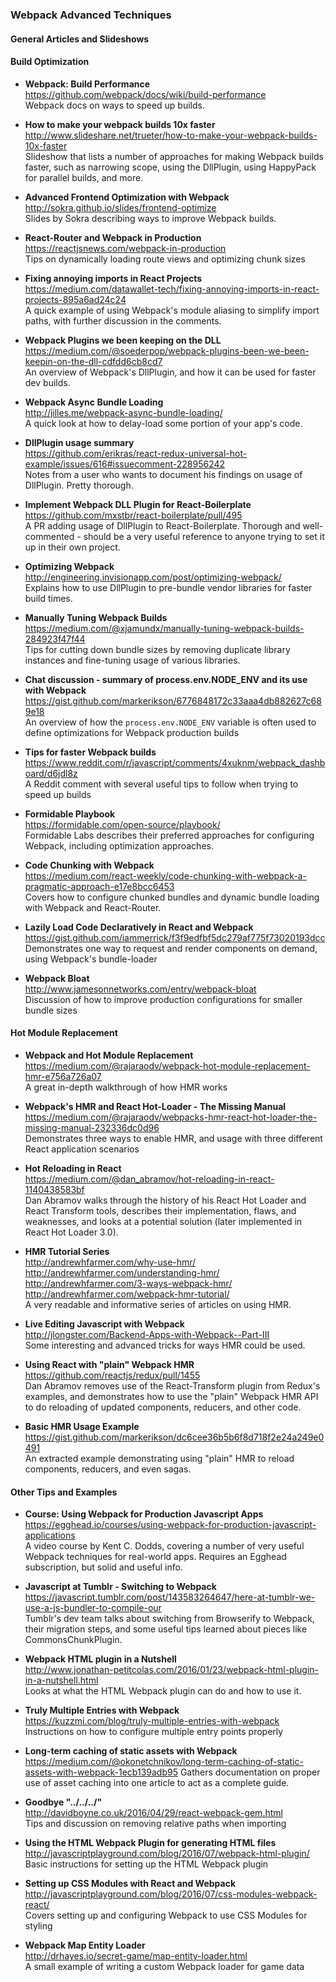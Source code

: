 ### Webpack Advanced Techniques

#### General Articles and Slideshows

#### Build Optimization

- **Webpack: Build Performance**  
  https://github.com/webpack/docs/wiki/build-performance  
  Webpack docs on ways to speed up builds.

- **How to make your webpack builds 10x faster**  
  http://www.slideshare.net/trueter/how-to-make-your-webpack-builds-10x-faster  
  Slideshow that lists a number of approaches for making Webpack builds faster, such as narrowing scope, using the DllPlugin, using HappyPack for parallel builds, and more.
  
- **Advanced Frontend Optimization with Webpack**  
  http://sokra.github.io/slides/frontend-optimize  
  Slides by Sokra describing ways to improve Webpack builds.  
  
- **React-Router and Webpack in Production**  
  https://reactjsnews.com/webpack-in-production  
  Tips on dynamically loading route views and optimizing chunk sizes
  
- **Fixing annoying imports in React Projects**  
  https://medium.com/datawallet-tech/fixing-annoying-imports-in-react-projects-895a6ad24c24  
  A quick example of using Webpack's module aliasing to simplify import paths, with further discussion in the comments.

- **Webpack Plugins we been keeping on the DLL**  
  https://medium.com/@soederpop/webpack-plugins-been-we-been-keepin-on-the-dll-cdfdd6cb8cd7  
  An overview of Webpack's DllPlugin, and how it can be used for faster dev builds.
  
- **Webpack Async Bundle Loading**  
  http://jilles.me/webpack-async-bundle-loading/  
  A quick look at how to delay-load some portion of your app's code.
  
- **DllPlugin usage summary**  
  https://github.com/erikras/react-redux-universal-hot-example/issues/616#issuecomment-228956242  
  Notes from a user who wants to document his findings on usage of DllPlugin.  Pretty thorough.
  
- **Implement Webpack DLL Plugin for React-Boilerplate**  
  https://github.com/mxstbr/react-boilerplate/pull/495  
  A PR adding usage of DllPlugin to React-Boilerplate.  Thorough and well-commented - should be a very useful reference to anyone trying to set it up in their own project.
  
- **Optimizing Webpack**  
  http://engineering.invisionapp.com/post/optimizing-webpack/  
  Explains how to use DllPlugin to pre-bundle vendor libraries for faster build times.
  
- **Manually Tuning Webpack Builds**  
  https://medium.com/@xjamundx/manually-tuning-webpack-builds-284923f47f44  
  Tips for cutting down bundle sizes by removing duplicate library instances and fine-tuning usage of various libraries.
  
- **Chat discussion - summary of process.env.NODE_ENV and its use with Webpack**  
  https://gist.github.com/markerikson/6776848172c33aaa4db882627c689e18  
  An overview of how the `process.env.NODE_ENV` variable is often used to define optimizations for Webpack production builds
  
- **Tips for faster Webpack builds**  
  https://www.reddit.com/r/javascript/comments/4xuknm/webpack_dashboard/d6jdl8z  
  A Reddit comment with several useful tips to follow when trying to speed up builds
  
- **Formidable Playbook**  
  https://formidable.com/open-source/playbook/  
  Formidable Labs describes their preferred approaches for configuring Webpack, including optimization approaches.
  
- **Code Chunking with Webpack**  
  https://medium.com/react-weekly/code-chunking-with-webpack-a-pragmatic-approach-e17e8bcc6453  
  Covers how to configure chunked bundles and dynamic bundle loading with Webpack and React-Router.
  
- **Lazily Load Code Declaratively in React and Webpack**  
  https://gist.github.com/iammerrick/f3f9edfbf5dc279af775f73020193dcc  
  Demonstrates one way to request and render components on demand, using Webpack's bundle-loader
  
- **Webpack Bloat**  
  http://www.jamesonnetworks.com/entry/webpack-bloat  
  Discussion of how to improve production configurations for smaller bundle sizes
  
#### Hot Module Replacement

- **Webpack and Hot Module Replacement**  
  https://medium.com/@rajaraodv/webpack-hot-module-replacement-hmr-e756a726a07  
  A great in-depth walkthrough of how HMR works
  
- **Webpack's HMR and React Hot-Loader - The Missing Manual**  
  https://medium.com/@rajaraodv/webpacks-hmr-react-hot-loader-the-missing-manual-232336dc0d96  
  Demonstrates three ways to enable HMR, and usage with three different React application scenarios

- **Hot Reloading in React**  
  https://medium.com/@dan_abramov/hot-reloading-in-react-1140438583bf  
  Dan Abramov walks through the history of his React Hot Loader and React Transform tools, describes their implementation, flaws, and weaknesses, and looks at a potential solution (later implemented in React Hot Loader 3.0).
  
- **HMR Tutorial Series**  
  http://andrewhfarmer.com/why-use-hmr/  
  http://andrewhfarmer.com/understanding-hmr/  
  http://andrewhfarmer.com/3-ways-webpack-hmr/  
  http://andrewhfarmer.com/webpack-hmr-tutorial/  
  A very readable and informative series of articles on using HMR.  
  
- **Live Editing Javascript with Webpack**  
  http://jlongster.com/Backend-Apps-with-Webpack--Part-III  
  Some interesting and advanced tricks for ways HMR could be used.

- **Using React with "plain" Webpack HMR**  
  https://github.com/reactjs/redux/pull/1455  
  Dan Abramov removes use of the React-Transform plugin from Redux's examples, and demonstrates how to use the "plain" Webpack HMR API to do reloading of updated components, reducers, and other code.
  
- **Basic HMR Usage Example**  
  https://gist.github.com/markerikson/dc6cee36b5b6f8d718f2e24a249e0491  
  An extracted example demonstrating using "plain" HMR to reload components, reducers, and even sagas.
  



#### Other Tips and Examples

- **Course: Using Webpack for Production Javascript Apps**  
  https://egghead.io/courses/using-webpack-for-production-javascript-applications  
  A video course by Kent C. Dodds, covering a number of very useful Webpack techniques for real-world apps.  Requires an Egghead subscription, but solid and useful info.

- **Javascript at Tumblr - Switching to Webpack**  
  https://javascript.tumblr.com/post/143583264647/here-at-tumblr-we-use-a-js-bundler-to-compile-our  
  Tumblr's dev team talks about switching from Browserify to Webpack, their migration steps, and some useful tips learned about pieces like CommonsChunkPlugin.

- **Webpack HTML plugin in a Nutshell**  
  http://www.jonathan-petitcolas.com/2016/01/23/webpack-html-plugin-in-a-nutshell.html  
  Looks at what the HTML Webpack plugin can do and how to use it.
  
- **Truly Multiple Entries with Webpack**  
  https://kuzzmi.com/blog/truly-multiple-entries-with-webpack  
  Instructions on how to configure multiple entry points properly
  
- **Long-term caching of static assets with Webpack**  
  https://medium.com/@okonetchnikov/long-term-caching-of-static-assets-with-webpack-1ecb139adb95  Gathers documentation on proper use of asset caching into one article to act as a complete guide.
  
- **Goodbye "../../../"**  
  http://davidboyne.co.uk/2016/04/29/react-webpack-gem.html  
  Tips and discussion on removing relative paths when importing
  
- **Using the HTML Webpack Plugin for generating HTML files**  
  http://javascriptplayground.com/blog/2016/07/webpack-html-plugin/  
  Basic instructions for setting up the HTML Webpack plugin
  
- **Setting up CSS Modules with React and Webpack**  
  http://javascriptplayground.com/blog/2016/07/css-modules-webpack-react/  
  Covers setting up and configuring Webpack to use CSS Modules for styling
  
- **Webpack Map Entity Loader**  
  http://drhayes.io/secret-game/map-entity-loader.html  
  A small example of writing a custom Webpack loader for game data